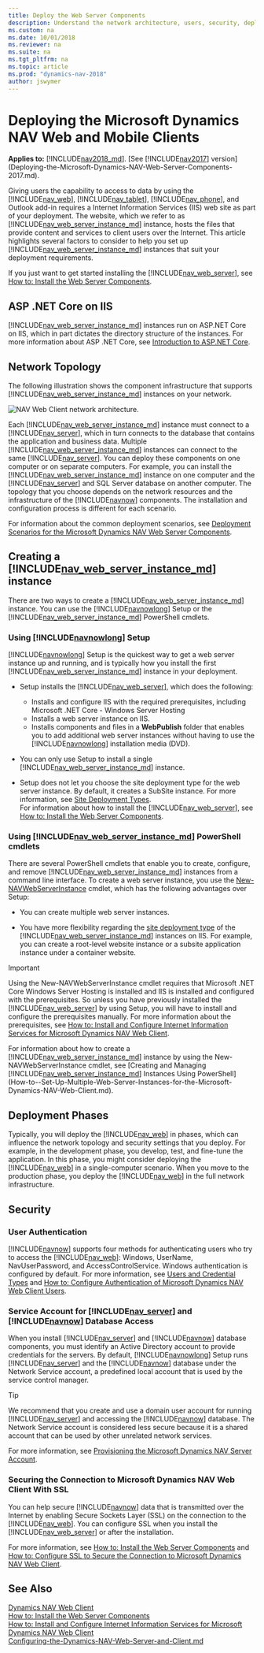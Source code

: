 ```yaml
---
title: Deploy the Web Server Components
description: Understand the network architecture, users, security, deployment phases for installing and configuring the Dynamics NAV Web Server Components.
ms.custom: na
ms.date: 10/01/2018
ms.reviewer: na
ms.suite: na
ms.tgt_pltfrm: na
ms.topic: article
ms.prod: "dynamics-nav-2018"
author: jswymer
---
```

# Deploying the Microsoft Dynamics NAV Web and Mobile Clients

**Applies to:** [!INCLUDE[nav2018_md](includes/nav2018_md.md)]. [See [!INCLUDE[nav2017](includes/nav2017.md)] version](Deploying-the-Microsoft-Dynamics-NAV-Web-Server-Components-2017.md).

Giving users the capability to access to data by using the [!INCLUDE[nav_web](includes/nav_web_md.md)], [!INCLUDE[nav_tablet](includes/nav_tablet_md.md)], [!INCLUDE[nav_phone](includes/nav_phone_md.md)], and Outlook add-in requires a Internet Information Services (IIS) web site as part of your deployment. The website, which we refer to as [!INCLUDE[nav_web_server_instance_md](includes/nav_web_server_instance_md.md)] instance, hosts the files that provide content and services to client users over the Internet. This article highlights several factors to consider to help you set up [!INCLUDE[nav_web_server_instance_md](includes/nav_web_server_instance_md.md)] instances that suit your deployment requirements.

If you just want to get started installing the [!INCLUDE[nav_web_server](includes/nav_web_server_md.md)], see [How to: Install the Web Server Components](How-to--Install-the-Web-Server-Components.md).

## ASP .NET Core on IIS

[!INCLUDE[nav_web_server_instance_md](includes/nav_web_server_instance_md.md)] instances run on ASP.NET Core on IIS, which in part dictates the directory structure of the instances. For more information about ASP .NET Core, see [Introduction to ASP.NET Core](https://docs.microsoft.com/aspnet/core/).

## Network Topology
The following illustration shows the component infrastructure that supports [!INCLUDE[nav_web_server_instance_md](includes/nav_web_server_instance_md.md)] instances on your network.  

![NAV Web Client network architecture.](media/NAV_WebClient_Network_Architecture.png "NAV\_WebClient\_Network\_Architecture")  

Each [!INCLUDE[nav_web_server_instance_md](includes/nav_web_server_instance_md.md)] instance must connect to a [!INCLUDE[nav_server](includes/nav_server_md.md)], which in turn connects to the database that contains the application and business data. Multiple [!INCLUDE[nav_web_server_instance_md](includes/nav_web_server_instance_md.md)] instances can connect to the same [!INCLUDE[nav_server](includes/nav_server_md.md)]. You can deploy these components on one computer or on separate computers. For example, you can install the [!INCLUDE[nav_web_server_instance_md](includes/nav_web_server_instance_md.md)] instance on one computer and the [!INCLUDE[nav_server](includes/nav_server_md.md)] and SQL Server database on another computer. The topology that you choose depends on the network resources and the infrastructure of the [!INCLUDE[navnow](includes/navnow_md.md)] components. The installation and configuration process is different for each scenario.

For information about the common deployment scenarios, see [Deployment Scenarios for the Microsoft Dynamics NAV Web Server Components](Deployment-Scenarios-for-the-Microsoft-Dynamics-NAV-Web-Server-Components.md).  

##  Creating a [!INCLUDE[nav_web_server_instance_md](includes/nav_web_server_instance_md.md)] instance  

There are two ways to create a [!INCLUDE[nav_web_server_instance_md](includes/nav_web_server_instance_md.md)] instance. You can use the [!INCLUDE[navnowlong](includes/navnowlong_md.md)] Setup or the [!INCLUDE[nav_web_server_instance_md](includes/nav_web_server_instance_md.md)] PowerShell cmdlets.

### Using [!INCLUDE[navnowlong](includes/navnowlong_md.md)] Setup
[!INCLUDE[navnowlong](includes/navnowlong_md.md)] Setup is the quickest way to get a web server instance up and running, and is typically how you install the first [!INCLUDE[nav_web_server_instance_md](includes/nav_web_server_instance_md.md)] instance in your deployment.

-   Setup installs the [!INCLUDE[nav_web_server](includes/nav_web_server_md.md)], which does the following:

    -   Installs and configure IIS with the required prerequisites, including Microsoft .NET Core - Windows Server Hosting <!--[Microsoft .NET Core - Windows Server Hosting package](https://aka.ms/dotnetcore.2.0.0-windowshosting)-->
    -   Installs a web server instance on IIS.
    -   Installs components and files in a **WebPublish** folder that enables you to add additional web server instances without having to use the [!INCLUDE[navnowlong](includes/navnowlong_md.md)] installation media (DVD).

-   You can only use Setup to install a single [!INCLUDE[nav_web_server_instance_md](includes/nav_web_server_instance_md.md)] instance.

-   Setup does not let you choose the site deployment type for the web server instance. By default, it creates a SubSite instance. For more information, see [Site Deployment Types](How-to--Set-Up-Multiple-Web-Server-Instances-for-the-Microsoft-Dynamics-NAV-Web-Client.md#WebClientonIIS).    
For information about how to install the [!INCLUDE[nav_web_server](includes/nav_web_server_md.md)], see [How to: Install the Web Server Components](How-to--Install-the-Web-Server-Components.md).

### Using [!INCLUDE[nav_web_server_instance_md](includes/nav_web_server_instance_md.md)] PowerShell cmdlets
There are several PowerShell cmdlets that enable you to create, configure, and remove [!INCLUDE[nav_web_server_instance_md](includes/nav_web_server_instance_md.md)] instances from a command line interface. To create a web server instance, you use the [New-NAVWebServerInstance](https://docs.microsoft.com/powershell/module/microsoft.dynamics.nav.management/new-navwebserverinstance) cmdlet, which has the following advantages over Setup:

-   You can create multiple web server instances.

-   You have more flexibility regarding the [site deployment type](How-to--Set-Up-Multiple-Web-Server-Instances-for-the-Microsoft-Dynamics-NAV-Web-Client.md#WebClientonIIS) of the [!INCLUDE[nav_web_server_instance_md](includes/nav_web_server_instance_md.md)] instances on IIS. For example, you can create a root-level website instance  or a subsite application instance under a container website.

> [!IMPORTANT]
>Using the New-NAVWebServerInstance cmdlet requires that Microsoft .NET Core Windows Server Hosting is installed and IIS is installed and configured with the prerequisites. So unless you have previously installed the [!INCLUDE[nav_web_server](includes/nav_web_server_md.md)] by using Setup, you will have to install and configure the prerequisites manually. For more information about the prerequisites, see
[How to: Install and Configure Internet Information Services for Microsoft Dynamics NAV Web Client](How-to--Install-and-Configure-Internet-Information-Services-for-Microsoft-Dynamics-NAV-Web-Client.md).

For information about how to create a [!INCLUDE[nav_web_server_instance_md](includes/nav_web_server_instance_md.md)] instance by using the New-NAVWebServerInstance cmdlet, see [Creating and Managing [!INCLUDE[nav_web_server_instance_md](includes/nav_web_server_instance_md.md)] Instances Using PowerShell](How-to--Set-Up-Multiple-Web-Server-Instances-for-the-Microsoft-Dynamics-NAV-Web-Client.md).

## Deployment Phases  
 Typically, you will deploy the [!INCLUDE[nav_web](includes/nav_web_md.md)] in phases, which can influence the network topology and security settings that you deploy. For example, in the development phase, you develop, test, and fine-tune the application. In this phase, you might consider deploying the [!INCLUDE[nav_web](includes/nav_web_md.md)] in a single-computer scenario. When you move to the production phase, you deploy the [!INCLUDE[nav_web](includes/nav_web_md.md)] in the full network infrastructure.  

## Security  

### User Authentication  
 [!INCLUDE[navnow](includes/navnow_md.md)] supports four methods for authenticating users who try to access the [!INCLUDE[nav_web](includes/nav_web_md.md)]: Windows, UserName, NavUserPassword, and AccessControlService. Windows authentication is configured by default. For more information, see [Users and Credential Types](Users-and-Credential-Types.md) and [How to: Configure Authentication of Microsoft Dynamics NAV Web Client Users](How-to--Configure-Authentication-of-Microsoft-Dynamics-NAV-Web-Client-Users.md).  

### Service Account for [!INCLUDE[nav_server](includes/nav_server_md.md)] and [!INCLUDE[navnow](includes/navnow_md.md)] Database Access  
 When you install [!INCLUDE[nav_server](includes/nav_server_md.md)] and [!INCLUDE[navnow](includes/navnow_md.md)] database components, you must identify an Active Directory account to provide credentials for the servers. By default, [!INCLUDE[navnowlong](includes/navnowlong_md.md)] Setup runs [!INCLUDE[nav_server](includes/nav_server_md.md)] and the [!INCLUDE[navnow](includes/navnow_md.md)] database under the Network Service account, a predefined local account that is used by the service control manager.  

> [!TIP]  
>  We recommend that you create and use a domain user account for running [!INCLUDE[nav_server](includes/nav_server_md.md)] and accessing the [!INCLUDE[navnow](includes/navnow_md.md)] database. The Network Service account is considered less secure because it is a shared account that can be used by other unrelated network services.  

 For more information, see [Provisioning the Microsoft Dynamics NAV Server Account](Provisioning-the-Microsoft-Dynamics-NAV-Server-Account.md).  

### Securing the Connection to Microsoft Dynamics NAV Web Client With SSL  
 You can help secure [!INCLUDE[navnow](includes/navnow_md.md)] data that is transmitted over the Internet by enabling Secure Sockets Layer \(SSL\) on the connection to the [!INCLUDE[nav_web](includes/nav_web_md.md)]. You can configure SSL when you install the [!INCLUDE[nav_web_server](includes/nav_web_server_md.md)] or after the installation.  

 For more information, see [How to: Install the Web Server Components](How-to--Install-the-Web-Server-Components.md) and [How to: Configure SSL to Secure the Connection to Microsoft Dynamics NAV Web Client](How-to--Configure-SSL-to-Secure-the-Connection-to-Microsoft-Dynamics-NAV-Web-Client.md).  

## See Also  
 [Dynamics NAV Web Client](Microsoft-Dynamics-NAV-Web-Client.md)   
 [How to: Install the Web Server Components](How-to--Install-the-Web-Server-Components.md)  
 [How to: Install and Configure Internet Information Services for Microsoft Dynamics NAV Web Client](How-to--Install-and-Configure-Internet-Information-Services-for-Microsoft-Dynamics-NAV-Web-Client.md)  
 [Configuring-the-Dynamics-NAV-Web-Server-and-Client.md](Configuring-the-Microsoft-Dynamics-NAV-Web-Server-and-Client.md)  
